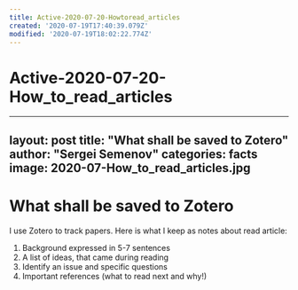 ```yaml
---
title: Active-2020-07-20-Howtoread_articles
created: '2020-07-19T17:40:39.079Z'
modified: '2020-07-19T18:02:22.774Z'
---
```


# Active-2020-07-20-How_to_read_articles

---
layout: post
title: "What shall be saved to Zotero"
author: "Sergei Semenov"
categories: facts
image: 2020-07-How_to_read_articles.jpg
---

# What shall be saved to Zotero

I use Zotero to track papers. Here is what I keep as notes about  read article:

1. Background expressed in 5-7 sentences
2. A list of ideas, that came during reading
3. Identify an issue and specific questions
4. Important references (what to read next and why!)


